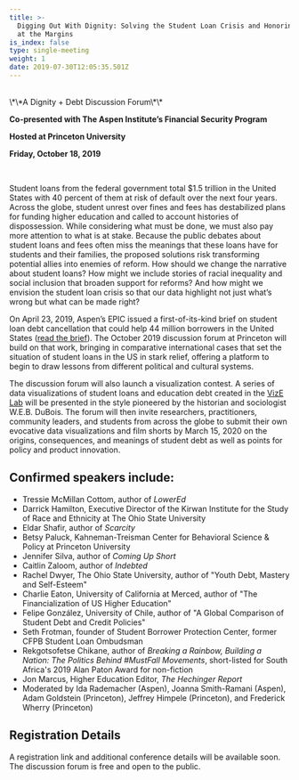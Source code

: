 ```yaml
---
title: >-
  Digging Out With Dignity: Solving the Student Loan Crisis and Honoring Meaning
  at the Margins 
is_index: false
type: single-meeting
weight: 1
date: 2019-07-30T12:05:35.501Z
---
```

<br>
\*\*A Dignity + Debt Discussion Forum\*\*

**Co-presented with The Aspen Institute’s Financial Security Program** 

**Hosted at Princeton University** 

**Friday, October 18, 2019**

<br/>

Student loans from the federal government total $1.5 trillion in the United States with 40 percent of them at risk of default over the next four years. Across the globe, student unrest over fines and fees has destabilized plans for funding higher education and called to account histories of dispossession. While considering what must be done, we must also pay more attention to what is at stake. Because the public debates about student loans and fees often miss the meanings that these loans have for students and their families, the proposed solutions risk transforming potential allies into enemies of reform. How should we change the narrative about student loans? How might we include stories of racial inequality and social inclusion that broaden support for reforms? And how might we envision the student loan crisis so that our data highlight not just what’s wrong but what can be made right? 

On April 23, 2019, Aspen’s EPIC issued a first-of-its-kind brief on student loan debt cancellation that could help 44 million borrowers in the United States ([read the brief](http://www.aspenepic.org/student-loan-cancellation/)). The October 2019 discussion forum at Princeton will build on that work, bringing in comparative international cases that set the situation of student loans in the US in stark relief, offering a platform to begin to draw lessons from different political and cultural systems.  

The discussion forum will also launch a visualization contest. A series of data visualizations of student loans and education debt created in the [VizE Lab](http://vizelab.princeton.edu) will be presented in the style pioneered by the historian and sociologist W.E.B. DuBois. The forum will then invite researchers, practitioners, community leaders, and students from across the globe to submit their own evocative data visualizations and film shorts by March 15, 2020 on the origins, consequences, and meanings of student debt as well as points for policy and product innovation.  

## Confirmed speakers include:

* Tressie McMillan Cottom, author of _LowerEd_
* Darrick Hamilton,  Executive Director of the Kirwan Institute for the Study of Race and Ethnicity at The Ohio State University 
* Eldar Shafir, author of _Scarcity_ 
* Betsy Paluck, Kahneman-Treisman Center for Behavioral Science & Policy at Princeton University 
* Jennifer Silva, author of _Coming Up Short_ 
* Caitlin Zaloom, author of _Indebted_ 
* Rachel Dwyer, The Ohio State University, author of "Youth Debt, Mastery and Self-Esteem" 
* Charlie Eaton, University of California at Merced, author of "The Financialization of US Higher Education"
* Felipe González, University of Chile, author of "A Global Comparison of Student Debt and Credit Policies" 
* Seth Frotman, founder of Student Borrower Protection Center, former CFPB Student Loan Ombudsman 
* Rekgotsofetse Chikane, author of _Breaking a Rainbow, Building a Nation: The Politics Behind #MustFall Movements_, short-listed for South Africa's 2019 Alan Paton Award for non-fiction 
* Jon Marcus, Higher Education Editor, _The Hechinger Report_ 
* Moderated by Ida Rademacher (Aspen), Joanna Smith-Ramani (Aspen), Adam Goldstein (Princeton), Jeffrey Himpele (Princeton), and Frederick Wherry (Princeton) 

## Registration Details

A registration link and additional conference details will be available soon. The discussion forum is free and open to the public.
